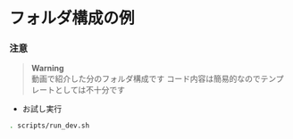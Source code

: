 # フォルダ構成の例

### 注意

> **Warning**  
> 動画で紹介した分のフォルダ構成です
> コード内容は簡易的なのでテンプレートとしては不十分です

- お試し実行

```sh
. scripts/run_dev.sh
```
